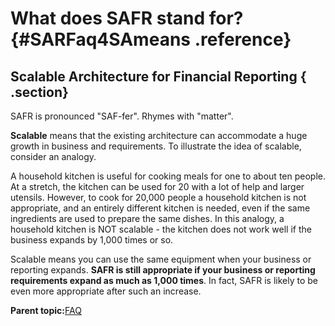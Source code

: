 # What does SAFR stand for? {#SARFaq4SAmeans .reference}

## Scalable Architecture for Financial Reporting { .section}

SAFR is pronounced "SAF-fer". Rhymes with "matter".

**Scalable** means that the existing architecture can accommodate a huge growth in business and requirements. To illustrate the idea of scalable, consider an analogy.

A household kitchen is useful for cooking meals for one to about ten people. At a stretch, the kitchen can be used for 20 with a lot of help and larger utensils. However, to cook for 20,000 people a household kitchen is not appropriate, and an entirely different kitchen is needed, even if the same ingredients are used to prepare the same dishes. In this analogy, a household kitchen is NOT scalable - the kitchen does not work well if the business expands by 1,000 times or so.

Scalable means you can use the same equipment when your business or reporting expands. **SAFR is still appropriate if your business or reporting requirements expand as much as 1,000 times**. In fact, SAFR is likely to be even more appropriate after such an increase.

**Parent topic:**[FAQ](../html/SARFaq0.md)

